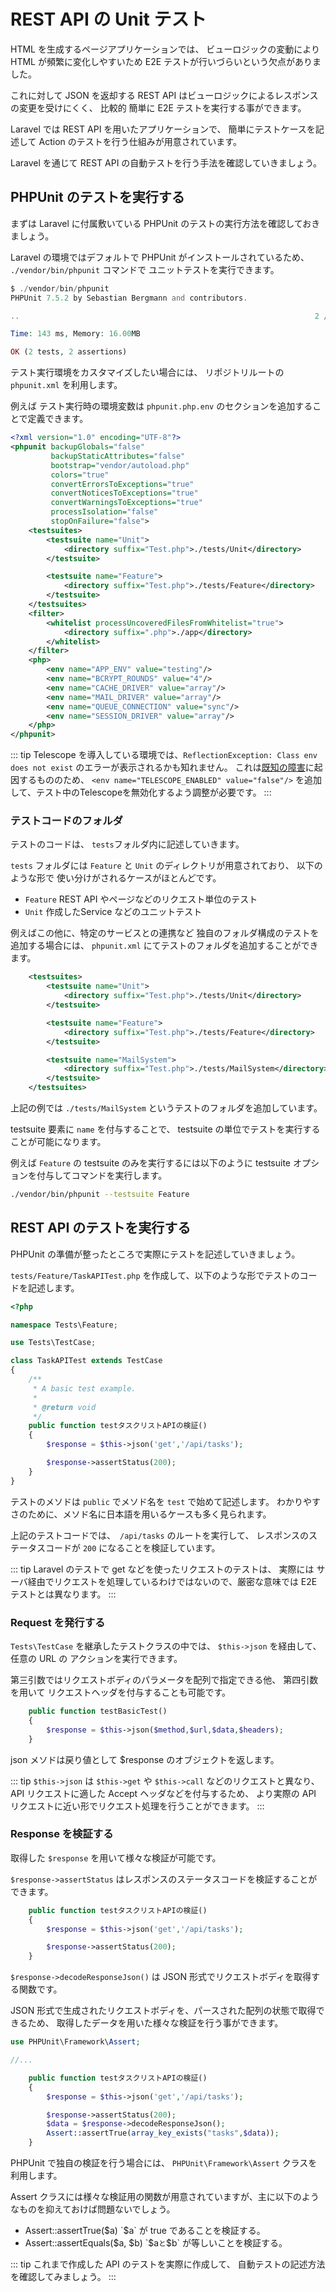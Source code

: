 ---
---

# REST API の Unit テスト

HTML を生成するページアプリケーションでは、
ビューロジックの変動により HTML が頻繁に変化しやすいため E2E テストが行いづらいという欠点がありました。

これに対して JSON を返却する REST API はビューロジックによるレスポンスの変更を受けにくく、
比較的 簡単に E2E テストを実行する事ができます。

Laravel では REST API を用いたアプリケーションで、
簡単にテストケースを記述して Action のテストを行う仕組みが用意されています。

Laravel を通じて REST API の自動テストを行う手法を確認していきましょう。

## PHPUnit のテストを実行する

まずは Laravel に付属敷いている PHPUnit のテストの実行方法を確認しておきましょう。

Laravel の環境ではデフォルトで PHPUnit がインストールされているため、
`./vendor/bin/phpunit` コマンドで ユニットテストを実行できます。

```php
$ ./vendor/bin/phpunit
PHPUnit 7.5.2 by Sebastian Bergmann and contributors.

..                                                                  2 / 2 (100%)

Time: 143 ms, Memory: 16.00MB

OK (2 tests, 2 assertions)
```

テスト実行環境をカスタマイズしたい場合には、 リポジトリルートの `phpunit.xml` を利用します。

例えば テスト実行時の環境変数は `phpunit.php.env` のセクションを追加することで定義できます。

```xml
<?xml version="1.0" encoding="UTF-8"?>
<phpunit backupGlobals="false"
         backupStaticAttributes="false"
         bootstrap="vendor/autoload.php"
         colors="true"
         convertErrorsToExceptions="true"
         convertNoticesToExceptions="true"
         convertWarningsToExceptions="true"
         processIsolation="false"
         stopOnFailure="false">
    <testsuites>
        <testsuite name="Unit">
            <directory suffix="Test.php">./tests/Unit</directory>
        </testsuite>

        <testsuite name="Feature">
            <directory suffix="Test.php">./tests/Feature</directory>
        </testsuite>
    </testsuites>
    <filter>
        <whitelist processUncoveredFilesFromWhitelist="true">
            <directory suffix=".php">./app</directory>
        </whitelist>
    </filter>
    <php>
        <env name="APP_ENV" value="testing"/>
        <env name="BCRYPT_ROUNDS" value="4"/>
        <env name="CACHE_DRIVER" value="array"/>
        <env name="MAIL_DRIVER" value="array"/>
        <env name="QUEUE_CONNECTION" value="sync"/>
        <env name="SESSION_DRIVER" value="array"/>
    </php>
</phpunit>
```

::: tip
Telescope を導入している環境では、`ReflectionException: Class env does not exist`
のエラーが表示されるかも知れません。
これは[既知の障害](https://github.com/laravel/telescope/issues/347)に起因するもののため、
`<env name="TELESCOPE_ENABLED" value="false"/>` を追加して、テスト中のTelescopeを無効化するよう調整が必要です。
:::

### テストコードのフォルダ

テストのコードは、 `tests`フォルダ内に記述していきます。

`tests` フォルダには `Feature` と `Unit` のディレクトリが用意されており、
以下のような形で 使い分けがされるケースがほとんどです。

- `Feature` REST API やページなどのリクエスト単位のテスト
- `Unit` 作成したService などのユニットテスト

例えばこの他に、特定のサービスとの連携など 独自のフォルダ構成のテストを追加する場合には、
`phpunit.xml` にてテストのフォルダを追加することができます。

```xml
    <testsuites>
        <testsuite name="Unit">
            <directory suffix="Test.php">./tests/Unit</directory>
        </testsuite>

        <testsuite name="Feature">
            <directory suffix="Test.php">./tests/Feature</directory>
        </testsuite>

        <testsuite name="MailSystem">
            <directory suffix="Test.php">./tests/MailSystem</directory>
        </testsuite>
    </testsuites>
```

上記の例では `./tests/MailSystem` というテストのフォルダを追加しています。

testsuite 要素に `name` を付与することで、 testsuite の単位でテストを実行することが可能になります。

例えば `Feature` の testsuite のみを実行するには以下のように testsuite オプションを付与してコマンドを実行します。

```bash
./vendor/bin/phpunit --testsuite Feature
```

## REST API のテストを実行する

PHPUnit の準備が整ったところで実際にテストを記述していきましょう。

`tests/Feature/TaskAPITest.php` を作成して、以下のような形でテストのコードを記述します。

```php
<?php

namespace Tests\Feature;

use Tests\TestCase;

class TaskAPITest extends TestCase
{
    /**
     * A basic test example.
     *
     * @return void
     */
    public function testタスクリストAPIの検証()
    {
        $response = $this->json('get','/api/tasks');

        $response->assertStatus(200);
    }
}
```

テストのメソドは `public` でメソド名を `test` で始めて記述します。
わかりやすさのために、メソド名に日本語を用いるケースも多く見られます。

上記のテストコードでは、　`/api/tasks` のルートを実行して、
レスポンスのステータスコードが `200` になることを検証しています。

::: tip
Laravel のテストで get などを使ったリクエストのテストは、
実際には サーバ経由でリクエストを処理しているわけではないので、厳密な意味では E2E テストとは異なります。 
:::

### Request を発行する

`Tests\TestCase` を継承したテストクラスの中では、
`$this->json` を経由して、任意の URL の アクションを実行できます。

第三引数ではリクエストボディのパラメータを配列で指定できる他、
第四引数を用いて リクエストヘッダを付与することも可能です。

```php
    public function testBasicTest()
    {
        $response = $this->json($method,$url,$data,$headers);
    }
```

json メソドは戻り値として $response のオブジェクトを返します。

::: tip
`$this->json` は `$this->get` や `$this->call` などのリクエストと異なり、
API リクエストに適した Accept ヘッダなどを付与するため、
より実際の API リクエストに近い形でリクエスト処理を行うことができます。
:::

### Response を検証する

取得した `$response` を用いて様々な検証が可能です。

`$response->assertStatus` はレスポンスのステータスコードを検証することができます。

```php
    public function testタスクリストAPIの検証()
    {
        $response = $this->json('get','/api/tasks');

        $response->assertStatus(200);
    }
```

`$response->decodeResponseJson()` は JSON 形式でリクエストボディを取得する関数です。

JSON 形式で生成されたリクエストボディを、パースされた配列の状態で取得できるため、
取得したデータを用いた様々な検証を行う事ができます。

```php
use PHPUnit\Framework\Assert;

//...

    public function testタスクリストAPIの検証()
    {
        $response = $this->json('get','/api/tasks');

        $response->assertStatus(200);
        $data = $response->decodeResponseJson();
        Assert::assertTrue(array_key_exists("tasks",$data));
    }
```

PHPUnit で独自の検証を行う場合には、 `PHPUnit\Framework\Assert` クラスを利用します。

Assert クラスには様々な検証用の関数が用意されていますが、主に以下のようなものを抑えておけば問題ないでしょう。

- Assert::assertTrue($a) `$a` が true であることを検証する。
- Assert::assertEquals($a, $b) `$a` と `$b` が等しいことを検証する。

::: tip 
これまで作成した API のテストを実際に作成して、
自動テストの記述方法を確認してみましょう。
:::
